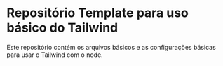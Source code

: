 # Repositório Template para uso básico do Tailwind

Este repositório contém os arquivos básicos e as configurações básicas para usar o Tailwind com o node.